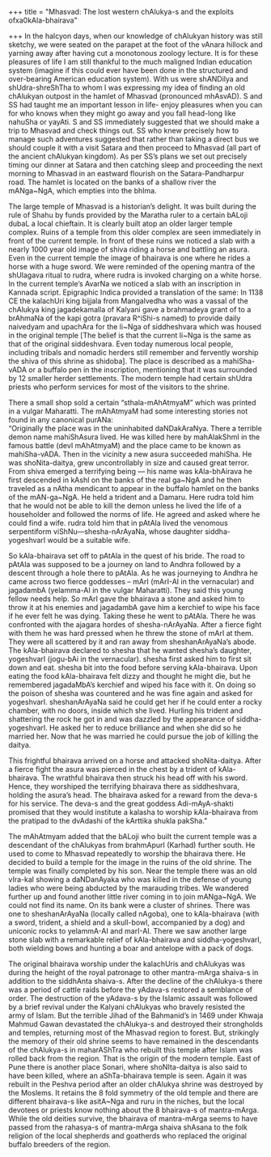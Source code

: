 +++
title = "Mhasvad: The lost western chAlukya-s and the exploits ofxa0kAla-bhairava"

+++
In the halcyon days, when our knowledge of chAlukyan history was still
sketchy, we were seated on the parapet at the foot of the vAnara hillock
and yarning away after having cut a monotonous zoology lecture. It is
for these pleasures of life I am still thankful to the much maligned
Indian education system (imagine if this could ever have been done in
the structured and over-bearing American education system). With us were
shANDilya and shUdra-shreShTha to whom I was expressing my idea of
finding an old chAlukyan outpost in the hamlet of Mhasvad (pronounced
mhAsvAD). S and SS had taught me an important lesson in life- enjoy
pleasures when you can for who knows when they might go away and you
fall head-long like nahuSha or yayAti. S and SS immediately suggested
that we should make a trip to Mhasvad and check things out. SS who knew
precisely how to manage such adventures suggested that rather than
taking a direct bus we should couple it with a visit Satara and then
proceed to Mhasvad (all part of the ancient chAlukyan kingdom). As per
SS’s plans we set out precisely timing our dinner at Satara and then
catching sleep and proceeding the next morning to Mhasvad in an eastward
flourish on the Satara-Pandharpur road. The hamlet is located on the
banks of a shallow river the mANga\~NgA, which empties into the bhIma.

The large temple of Mhasvad is a historian’s delight. It was built
during the rule of Shahu by funds provided by the Maratha ruler to a
certain bALoji dubaL a local chieftain. It is clearly built atop an
older larger temple complex. Ruins of a temple from this older complex
are seen immediately in front of the current temple. In front of these
ruins we noticed a slab with a nearly 1000 year old image of shiva
riding a horse and battling an asura. Even in the current temple the
image of bhairava is one where he rides a horse with a huge sword. We
were reminded of the opening mantra of the shUlagava ritual to rudra,
where rudra is invoked charging on a white horse. In the current
temple’s AvarNa we noticed a slab with an inscription in Kannada
script. Epigraphic Indica provided a translation of the same: In 1138 CE
the kalachUri king bijjala from Mangalvedha who was a vassal of the
chAlukya king jagadekamalla of Kalyani gave a brahmadeya grant of to a
brAhmaNa of the kapi gotra (pravara R^iShi-s named) to provide daily
naivedyam and upachAra for the li\~Nga of siddheshvara which was housed
in the original temple \[The belief is that the current li\~Nga is the
same as that of the original siddeshvara. Even today numerous local
people, including tribals and nomadic herders still remember and
fervently worship the shiva of this shrine as shidoba\]. The place is
described as a mahiSha-vADA or a buffalo pen in the inscription,
mentioning that it was surrounded by 12 smaller herder settlements. The
modern temple had certain shUdra priests who perform services for most
of the visitors to the shrine.

There a small shop sold a certain “sthala-mAhAtmyaM” which was printed
in a vulgar Maharatti. The mAhAtmyaM had some interesting stories not
found in any canonical purANa:  
“Originally the place was in the uninhabited daNDakAraNya. There a
terrible demon name mahiShAsura lived. He was killed here by mahAlakShmI
in the famous battle (devI mAhAtmyaM) and the place came to be known as
mahiSha-vADA. Then in the vicinity a new asura succeeded mahiSha. He was
shoNita-daitya, grew uncontrollably in size and caused great terror.
From shiva emerged a terrifying being — his name was kAla-bhAirava he
first descended in kAshI on the banks of the real ga\~NgA and he then
traveled as a nAtha mendicant to appear in the buffalo hamlet on the
banks of the mAN-ga\~NgA. He held a trident and a Damaru. Here rudra
told him that he would not be able to kill the demon unless he lived the
life of a householder and followed the norms of life. He agreed and
asked where he could find a wife. rudra told him that in pAtAla lived
the venomous serpentiform viShNu—shesha-nArAyaNa, whose daughter
siddha-yogeshvarI would be a suitable wife.

So kAla-bhairava set off to pAtAla in the quest of his bride. The road
to pAtAla was supposed to be a journey on land to Andhra followed by a
descent through a hole there to pAtAla. As he was journeying to Andhra
he came across two fierce goddesses – mArI (mArI-AI in the vernacular)
and jagadambA (yelamma-AI in the vulgar Maharatti). They said this young
fellow needs help. So mArI gave the bhairava a stone and asked him to
throw it at his enemies and jagadambA gave him a kerchief to wipe his
face if he ever felt he was dying. Taking these he went to pAtAla. There
he was confronted with the ajagara hordes of shesha-nArAyaNa. After a
fierce fight with them he was hard pressed when he threw the stone of
mArI at them. They were all scattered by it and ran away from
sheshanArAyaNa’s abode. The kAla-bhairava declared to shesha that he
wanted shesha’s daughter, yogeshvarI (jogu-bAi in the vernacular).
shesha first asked him to first sit down and eat. shesha bit into the
food before serving kAla-bhairava. Upon eating the food kAla-bhairava
felt dizzy and thought he might die, but he remembered jagadaMbA’s
kerchief and wiped his face with it. On doing so the poison of shesha
was countered and he was fine again and asked for yogeshvarI.
sheshanArAyaNa said he could get her if he could enter a rocky chamber,
with no doors, inside which she lived. Hurling his trident and
shattering the rock he got in and was dazzled by the appearance of
siddha-yogeshvarI. He asked her to reduce brilliance and when she did so
he married her. Now that he was married he could pursue the job of
killing the daitya.

This frightful bhairava arrived on a horse and attacked shoNita-daitya.
After a fierce fight the asura was pierced in the chest by a trident of
kAla-bhairava. The wrathful bhairava then struck his head off with his
sword. Hence, they worshiped the terrifying bhairava there as
siddheshvara, holding the asura’s head. The bhairava asked for a reward
from the deva-s for his service. The deva-s and the great goddess
Adi-mAyA-shakti promised that they would institute a kalasha to worship
kAla-bhairava from the pratipad to the dvAdashi of the kArttika shukla
pakSha.”

The mAhAtmyam added that the bALoji who built the current temple was a
descendant of the chAlukyas from brahmApurI (Karhad) further south. He
used to come to Mhasvad repeatedly to worship the bhairava there. He
decided to build a temple for the image in the ruins of the old shrine.
The temple was finally completed by his son. Near the temple there was
an old vIra-kal showing a daNDanAyaka who was killed in the defense of
young ladies who were being abducted by the marauding tribes. We
wandered further up and found another little river coming in to join
mANga\~NgA. We could not find its name. On its bank were a cluster of
shrines. There was one to sheshanArAyaNa (locally called nAgoba), one to
kAla-bhairava (with a sword, trident, a shield and a skull-bowl,
accompanied by a dog) and uniconic rocks to yelammA-AI and marI-AI.
There we saw another large stone slab with a remarkable relief of
kAla-bhairava and siddha-yogeshvarI, both wielding bows and hunting a
boar and antelope with a pack of dogs.

The original bhairava worship under the kalachUris and chAlukyas was
during the height of the royal patronage to other mantra-mArga shaiva-s
in addition to the siddhAnta shaiva-s. After the decline of the
chAlukya-s there was a period of cattle raids before the yAdava-s
restored a semblance of order. The destruction of the yAdava-s by the
Islamic assault was followed by a brief revival under the Kalyani
chAlukyas who bravely resisted the army of Islam. But the terrible Jihad
of the Bahmanid’s in 1469 under Khwaja Mahmud Gawan devastated the
chAlukya-s and destroyed their strongholds and temples, returning most
of the Mhasvad region to forest. But, strikingly the memory of their old
shrine seems to have remained in the descendants of the chAlukya-s in
maharAShTra who rebuilt this temple after Islam was rolled back from the
region. That is the origin of the modern temple. East of Pune there is
another place Sonari, where shoNIta-daitya is also said to have been
killed, where an aShTa-bhairava temple is seen. Again it was rebuilt in
the Peshva period after an older chAlukya shrine was destroyed by the
Moslems. It retains the 8 fold symmetry of the old temple and there are
different bhairava-s like asitA\~Nga and ruru in the niches, but the
local devotees or priests know nothing about the 8 bhairava-s of
mantra-mArga. While the old deities survive, the bhairava of
mantra-mArga seems to have passed from the rahasya-s of mantra-mArga
shaiva shAsana to the folk religion of the local shepherds and goatherds
who replaced the original buffalo breeders of the region.
